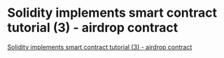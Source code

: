 # Solidity implements smart contract tutorial (3) - airdrop contract
[Solidity implements smart contract tutorial (3) - airdrop contract](https://aiwithcloud.com/2022/09/19/solidity_implements_smart_contract_tutorial_3___airdrop_contract/)